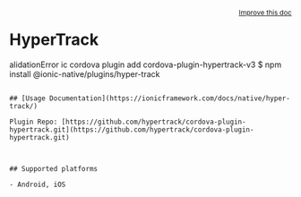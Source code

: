 <a style="float:right;font-size:12px;" href="http://github.com/danielsogl/awesome-cordova-plugins/edit/master/src/@awesome-cordova-plugins/plugins/hyper-track/index.ts#L100">
  Improve this doc
</a>

# HyperTrack
alidationError
ic cordova plugin add cordova-plugin-hypertrack-v3
$ npm install @ionic-native/plugins/hyper-track
```

## [Usage Documentation](https://ionicframework.com/docs/native/hyper-track/)

Plugin Repo: [https://github.com/hypertrack/cordova-plugin-hypertrack.git](https://github.com/hypertrack/cordova-plugin-hypertrack.git)



## Supported platforms

- Android, iOS
  


